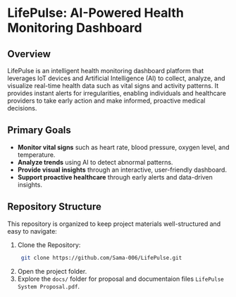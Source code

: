 # LifePulse: AI-Powered Health Monitoring Dashboard

## Overview
LifePulse is an intelligent health monitoring dashboard platform that leverages IoT devices and Artificial Intelligence (AI) to collect, analyze, and visualize real-time health data such as vital signs and activity patterns. It provides instant alerts for irregularities, enabling individuals and healthcare providers to take early action and make informed, proactive medical decisions.

## Primary Goals
- **Monitor vital signs** such as heart rate, blood pressure, oxygen level, and temperature.
- **Analyze trends** using AI to detect abnormal patterns.
- **Provide visual insights** through an interactive, user-friendly dashboard.
- **Support proactive healthcare** through early alerts and data-driven insights.
  
## Repository Structure
This repository is organized to keep project materials well-structured and easy to navigate:
1. Clone the Repository:
   ```bash
    git clone https://github.com/Sama-006/LifePulse.git

2. Open the project folder.
3. Explore the `docs/` folder for proposal and documentaion files `LifePulse System Proposal.pdf`.
